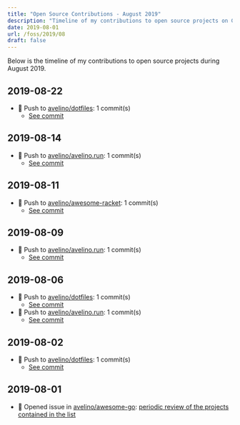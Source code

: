 ```yaml
---
title: "Open Source Contributions - August 2019"
description: "Timeline of my contributions to open source projects on GitHub during August 2019."
date: 2019-08-01
url: /foss/2019/08
draft: false
---
```


Below is the timeline of my contributions to open source projects during August 2019.

## 2019-08-22

- 🔨 Push to [avelino/dotfiles](https://github.com/avelino/dotfiles): 1 commit(s)
  - [See commit](https://github.com/avelino/dotfiles/commits/main/?author=avelino&since=2019-08-22&until=2019-08-22)

## 2019-08-14

- 🔨 Push to [avelino/avelino.run](https://github.com/avelino/avelino.run): 1 commit(s)
  - [See commit](https://github.com/avelino/avelino.run/commits/main/?author=avelino&since=2019-08-14&until=2019-08-14)

## 2019-08-11

- 🔨 Push to [avelino/awesome-racket](https://github.com/avelino/awesome-racket): 1 commit(s)
  - [See commit](https://github.com/avelino/awesome-racket/commits/main/?author=avelino&since=2019-08-11&until=2019-08-11)

## 2019-08-09

- 🔨 Push to [avelino/avelino.run](https://github.com/avelino/avelino.run): 1 commit(s)
  - [See commit](https://github.com/avelino/avelino.run/commits/main/?author=avelino&since=2019-08-09&until=2019-08-09)

## 2019-08-06

- 🔨 Push to [avelino/dotfiles](https://github.com/avelino/dotfiles): 1 commit(s)
  - [See commit](https://github.com/avelino/dotfiles/commits/main/?author=avelino&since=2019-08-06&until=2019-08-06)
- 🔨 Push to [avelino/avelino.run](https://github.com/avelino/avelino.run): 1 commit(s)
  - [See commit](https://github.com/avelino/avelino.run/commits/main/?author=avelino&since=2019-08-06&until=2019-08-06)

## 2019-08-02

- 🔨 Push to [avelino/dotfiles](https://github.com/avelino/dotfiles): 1 commit(s)
  - [See commit](https://github.com/avelino/dotfiles/commits/main/?author=avelino&since=2019-08-02&until=2019-08-02)

## 2019-08-01

- 🐛 Opened issue in [avelino/awesome-go](https://github.com/avelino/awesome-go): [periodic review of the projects contained in the list](https://github.com/avelino/awesome-go/issues/2649)

